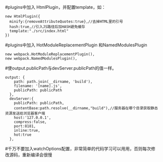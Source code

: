 #plugins中加入 HtmlPlugin，并配置template，如：
```
new HtmlPlugin({
  minify:{removeAttributeQuotes:true},//去掉HTML里的引号
  hash:true,//引入JS路径后加HASH避免缓存
  template:"./src/index.html"
})
```
#plugins中加入 HotModuleReplacementPlugin 和NamedModulesPlugin
```
new webpack.HotModuleReplacementPlugin(),
new webpack.NamedModulesPlugin(),
```
#使output.publicPath与devServer.publicPath的值一样。
```
output: {
    path: path.join(__dirname, 'build'),
    filename: '[name].js',
    publicPath: publicPath
  },
  devServer:{
    publicPath: publicPath,
    contentBase:path.resolve(__dirname,"build"),//服务器在哪个目录获取静态资源发送给浏览器客户端
    host:'127.0.0.1',
    compress:false,
    port:8181,
    inline:true,
    hot:true
  },
```
#千万不要加入watchOptions配置，非常简单的代码学习可以用用，否则每次修改源码，重新编译会很慢
